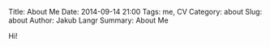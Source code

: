 Title: About Me
Date: 2014-09-14 21:00
Tags: me, CV
Category: about
Slug: about
Author: Jakub Langr
Summary: About Me

Hi!